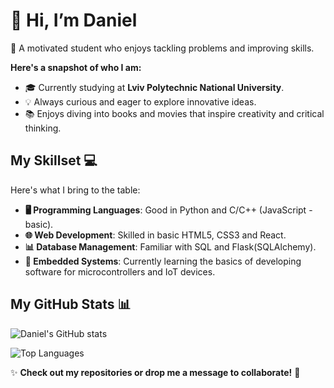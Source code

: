 # 👋 Hi, I’m Daniel 

🚀 A motivated student who enjoys tackling problems and improving skills.  

**Here's a snapshot of who I am:**

- 🎓 Currently studying at **Lviv Polytechnic National University**.
- 💡 Always curious and eager to explore innovative ideas.
- 📚 Enjoys diving into books and movies that inspire creativity and critical thinking.

## My Skillset 💻

Here's what I bring to the table:

- **🖥 Programming Languages**: Good in Python and С/C++ (JavaScript - basic).
- **🌐 Web Development**: Skilled in basic HTML5, CSS3 and React.
- **📊 Database Management**: Familiar with SQL and Flask(SQLAlchemy).
- **🔌 Embedded Systems**: Currently learning the basics of developing software for microcontrollers and IoT devices.

## My GitHub Stats 📊

![Daniel's GitHub stats](https://github-readme-stats.vercel.app/api?username=Dan-Krod&show_icons=true&theme=radical)

![Top Languages](https://github-readme-stats.vercel.app/api/top-langs/?username=Dan-Krod&layout=compact&theme=radical&langs_count=8)

✨ **Check out my repositories or drop me a message to collaborate!** 💬
